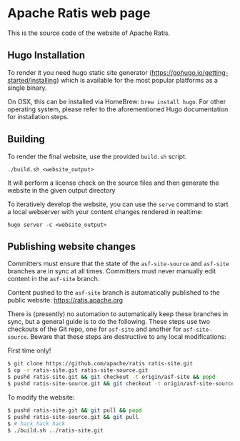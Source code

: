 <!--
 Licensed under the Apache License, Version 2.0 (the "License");
 you may not use this file except in compliance with the License.
 You may obtain a copy of the License at

   http://www.apache.org/licenses/LICENSE-2.0

 Unless required by applicable law or agreed to in writing, software
 distributed under the License is distributed on an "AS IS" BASIS,
 WITHOUT WARRANTIES OR CONDITIONS OF ANY KIND, either express or implied.
 See the License for the specific language governing permissions and
 limitations under the License. See accompanying LICENSE file.
-->

# Apache Ratis web page

This is the source code of the website of Apache Ratis.

## Hugo Installation

To render it you need hugo static site generator (https://gohugo.io/getting-started/installing) which is available for the most popular platforms as a single binary.

On OSX, this can be installed via HomeBrew: `brew install hugo`. For other operating system, please refer to the
aforementioned Hugo documentation for installation steps.

## Building

To render the final website, use the provided `build.sh` script. 
```
./build.sh <website_output>
```
It will perform a license check on the source files
and then generate the website in the given output directory

To iteratively develop the website, you can use the `serve` command to start a local webserver with your content changes
rendered in realtime:

```
hugo server -c <website_output>
```

## Publishing website changes

Committers must ensure that the state of the `asf-site-source` and `asf-site` branches are in sync at all times.
Committers must never manually edit content in the `asf-site` branch.

Content pushed to the `asf-site` branch is automatically published to the public website:
https://ratis.apache.org

There is (presently) no automation to automatically keep these branches in sync, but a general guide is to do the following.
These steps use two checkouts of the Git repo, one for `asf-site` and another for `asf-site-source`. Beware that these steps
are destructive to any local modifications:

First time only!
```bash
$ git clone https://github.com/apache/ratis ratis-site.git
$ cp -r ratis-site.git ratis-site-source.git
$ pushd ratis-site.git && git checkout -t origin/asf-site && popd
$ pushd ratis-site-source.git && git checkout -t origin/asf-site-source && popd
```

To modify the website:
```bash
$ pushd ratis-site.git && git pull && popd
$ pushd ratis-site-source.git && git pull
$ # hack hack hack
$ ./build.sh ../ratis-site.git
```
